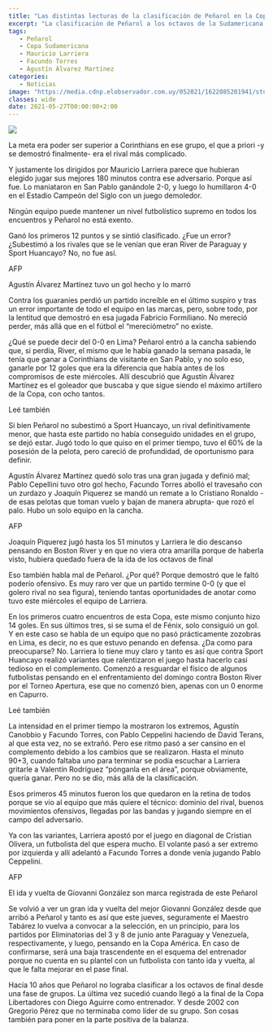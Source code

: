 ```yaml
---
title: "Las distintas lecturas de la clasificación de Peñarol en la Copa Sudamericana"
excerpt: "La clasificación de Peñarol a los octavos de la Sudamericana, algo que no obtenía hacía 10 años, tiene distintas lecturas: los 180 minutos ante Corinthians contrastan con la baja intensidad ofensiva actual; en Lima logró el objetivo"
tags:
   - Peñarol
   - Copa Sudamericana
   - Mauricio Larriera
   - Facundo Torres
   - Agustín Álvarez Martínez
categories:
   - Noticias
image: "https://media.cdnp.elobservador.com.uy/052021/1622085201941/stuani.jpg?&cw=1170"
classes: wide
date: 2021-05-27T00:00:00+2:00
---
```



<img src="https://media.cdnp.elobservador.com.uy/052021/1622085201941/stuani.jpg?&cw=1170">


La meta era poder ser superior a Corinthians en ese grupo, el que a priori -y se demostró finalmente- era el rival más complicado.


Y justamente los dirigidos por Mauricio Larriera parece que hubieran elegido jugar sus mejores 180 minutos contra ese adversario. Porque así fue. Lo maniataron en San Pablo ganándole 2-0, y luego lo humillaron 4-0 en el Estadio Campeón del Siglo con un juego demoledor.


Ningún equipo puede mantener un nivel futbolístico supremo en todos los encuentros y Peñarol no está exento.


Ganó los primeros 12 puntos y se sintió clasificado. ¿Fue un error? ¿Subestimó a los rivales que se le venían que eran River de Paraguay y Sport Huancayo? No, no fue así.





AFP


Agustín Álvarez Martínez tuvo un gol hecho y lo marró





Contra los guaraníes perdió un partido increíble en el último suspiro y tras un error importante de todo el equipo en las marcas, pero, sobre todo, por la lentitud que demostró en esa jugada Fabricio Formiliano. No mereció perder, más allá que en el fútbol el “mereciómetro” no existe.


¿Qué se puede decir del 0-0 en Lima? Peñarol entró a la cancha sabiendo que, si perdía, River, el mismo que le había ganado la semana pasada, le tenía que ganar a Corinthians de visitante en San Pablo, y no solo eso, ganarle por 12 goles que era la diferencia que había antes de los compromisos de este miércoles. Allí descubrió que Agustín Álvarez Martínez es el goleador que buscaba y que sigue siendo el máximo artillero de la Copa, con ocho tantos.


Leé también


Si bien Peñarol no subestimó a Sport Huancayo, un rival definitivamente menor, que hasta este partido no había conseguido unidades en el grupo, se dejó estar. Jugó todo lo que quiso en el primer tiempo, tuvo el 60% de la posesión de la pelota, pero careció de profundidad, de oportunismo para definir.


Agustín Álvarez Martínez quedó solo tras una gran jugada y definió mal; Pablo Cepellini tuvo otro gol hecho, Facundo Torres abolló el travesaño con un zurdazo y Joaquín Piquerez se mandó un remate a lo Cristiano Ronaldo -de esas pelotas que toman vuelo y bajan de manera abrupta- que rozó el palo. Hubo un solo equipo en la cancha.





AFP


Joaquín Piquerez jugó hasta los 51 minutos y Larriera le dio descanso pensando en Boston River y en que no viera otra amarilla porque de haberla visto, hubiera quedado fuera de la ida de los octavos de final





Eso también habla mal de Peñarol. ¿Por qué? Porque demostró que le faltó poderío ofensivo. Es muy raro ver que un partido termine 0-0 (y que el golero rival no sea figura), teniendo tantas oportunidades de anotar como tuvo este miércoles el equipo de Larriera.


En los primeros cuatro encuentros de esta Copa, este mismo conjunto hizo 14 goles. En sus últimos tres, si se suma el de Fénix, solo consiguió un gol. Y en este caso se habla de un equipo que no pasó prácticamente zozobras en Lima, es decir, no es que estuvo penando en defensa. ¿Da como para preocuparse? No. Larriera lo tiene muy claro y tanto es así que contra Sport Huancayo realizó variantes que ralentizaron el juego hasta hacerlo casi tedioso en el complemento. Comenzó a resguardar el físico de algunos futbolistas pensando en el enfrentamiento del domingo contra Boston River por el Torneo Apertura, ese que no comenzó bien, apenas con un 0 enorme en Capurro.


Leé también


La intensidad en el primer tiempo la mostraron los extremos, Agustín Canobbio y Facundo Torres, con Pablo Ceppelini haciendo de David Terans, al que esta vez, no se extrañó. Pero ese ritmo pasó a ser cansino en el complemento debido a los cambios que se realizaron. Hasta el minuto 90+3, cuando faltaba uno para terminar se podía escuchar a Larriera gritarle a Valentín Rodríguez “pónganla en el área”, porque obviamente, quería ganar. Pero no se dio, más allá de la clasificación.


Esos primeros 45 minutos fueron los que quedaron en la retina de todos porque se vio al equipo que más quiere el técnico: dominio del rival, buenos movimientos ofensivos, llegadas por las bandas y jugando siempre en el campo del adversario.


Ya con las variantes, Larriera apostó por el juego en diagonal de Cristian Olivera, un futbolista del que espera mucho. El volante pasó a ser extremo por izquierda y allí adelantó a Facundo Torres a donde venía jugando Pablo Ceppelini.





AFP


El ida y vuelta de Giovanni González son marca registrada de este Peñarol





Se volvió a ver un gran ida y vuelta del mejor Giovanni González desde que arribó a Peñarol y tanto es así que este jueves, seguramente el Maestro Tabárez lo vuelva a convocar a la selección, en un principio, para los partidos por Eliminatorias del 3 y 8 de junio ante Paraguay y Venezuela, respectivamente, y luego, pensando en la Copa América. En caso de confirmarse, será una baja trascendente en el esquema del entrenador porque no cuenta en su plantel con un futbolista con tanto ida y vuelta, al que le falta mejorar en el pase final.


Hacía 10 años que Peñarol no lograba clasificar a los octavos de final desde una fase de grupos. La última vez sucedió cuando llegó a la final de la Copa Libertadores con Diego Aguirre como entrenador. Y desde 2002 con Gregorio Pérez que no terminaba como líder de su grupo. Son cosas también para poner en la parte positiva de la balanza.


